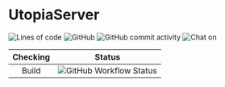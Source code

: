 # UtopiaServer

![Lines of code](https://img.shields.io/tokei/lines/github/moe-org/UtopiaServer?style=for-the-badge)
![GitHub](https://img.shields.io/github/license/moe-org/UtopiaServer?style=for-the-badge)
![GitHub commit activity](https://img.shields.io/github/commit-activity/m/moe-org/UtopiaServer?style=for-the-badge)
![Chat on](https://img.shields.io/badge/chat-on%20QQ-green?style=for-the-badge&logo=appveyor)

| Checking | Status |
| :-------:|:------:|
| Build    | ![GitHub Workflow Status](https://img.shields.io/github/workflow/status/moe-org/UtopiaServer/CMake?style=for-the-badge) |\
